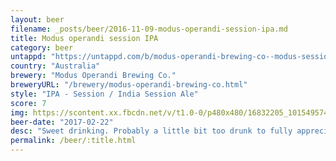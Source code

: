 ```yaml
---
layout: beer
filename: _posts/beer/2016-11-09-modus-operandi-session-ipa.md
title: Modus operandi session IPA
category: beer
untappd: "https://untappd.com/b/modus-operandi-brewing-co--modus-session-ipa/1645015"
country: "Australia"
brewery: "Modus Operandi Brewing Co."
breweryURL: "/brewery/modus-operandi-brewing-co.html"
style: "IPA - Session / India Session Ale"
score: 7
img: https://scontent.xx.fbcdn.net/v/t1.0-0/p480x480/16832205_10154957442713745_6249300064063628656_n.jpg?_nc_cat=0&oh=af39afed50627f0e553ba0947a66bb88&oe=5BC20515
beer-date: "2017-02-22"
desc: "Sweet drinking. Probably a little bit too drunk to fully appreciate this"
permalink: /beer/:title.html
---
```

